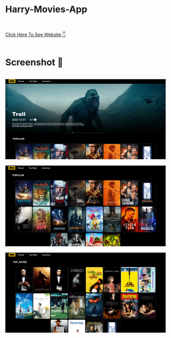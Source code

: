 # Harry-Movies-App
<br>
<br>
<a href="https://harrymoviesapp.netlify.app/">Click Here To See Website 👇</a>
<br>
<br>

<h1>Screenshot 📸</h1>

<br>
<img src="pic.png" />
<br>
<br>
<img src="pic1.png" />
<br>
<br>
<img src="pic2.png" />
